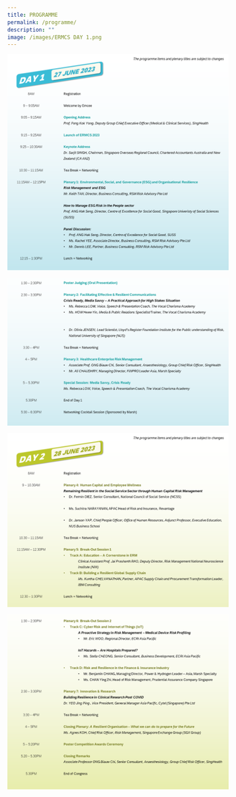 ```yaml
---
title: PROGRAMME
permalink: /programme/
description: ""
image: /images/ERMCS DAY 1.png
---
```

![](/images/day-1-a.PNG)

![](/images/day-1-b.PNG)

![](/images/day-2-a.PNG)

![](/images/day-2-b.PNG)